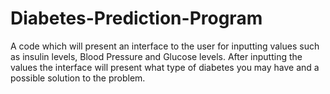 # Diabetes-Prediction-Program
A code which will present an interface to the user for inputting values such as insulin levels, Blood Pressure and Glucose levels. After inputting the values the interface will present what type of diabetes you may have and a possible solution to the problem.
